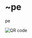 # ~pe
pe

![QR code](https://target.baloise.ch/byod-api/rest/qr/https://dekdd.github.io/Kickerztime/)
